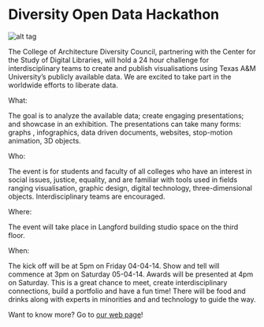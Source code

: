 Diversity Open Data Hackathon
======================================
![alt tag](http://www.arch.tamu.edu/media/cms_page_media/3890/Flyer_web_4.jpg)

The College of Architecture Diversity Council, partnering with the Center for the Study of Digital Libraries, will hold a 24 hour challenge for interdisciplinary teams to create and publish visualisations using Texas A&M University’s publicly available data. We are excited to take part in the worldwide efforts to liberate data.

What:

The goal is to analyze the available data; create engaging presentations; and showcase in an exhibition. The presentations can take many forms: graphs , infographics, data driven documents, websites, stop-motion animation, 3D objects.

Who:

The event is for students and faculty of all colleges who have an interest in social issues, justice, equality, and are familiar with tools used in fields ranging visualisation, graphic design, digital technology, three-dimensional objects. Interdisciplinary teams are encouraged.

Where:

The event will take place in Langford building studio space on the third floor.

When:

The kick off will be at 5pm on Friday 04-04-14. Show and tell will commence at 3pm on Saturday 05-04-14. Awards will be presented at 4pm on Saturday. This is a great chance to meet, create interdisciplinary connections, build a portfolio and have a fun time! There will be food and drinks along with experts in minorities and and technology to guide the way.

Want to know more? Go to [our web page](http://www.arch.tamu.edu/diversity/hackathon/)!
